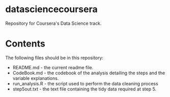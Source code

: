 datasciencecoursera
===================

Repository for Coursera's Data Science track.

# Contents

The following files should be in this repository:
* README.md - the current readme file.
* CodeBook.md - the codebook of the analysis detailing the steps and the variable explanations.
* run_analysis.R - the script used to perform the data cleaning process
* step5out.txt - the text file containing the tidy data required at step 5.
